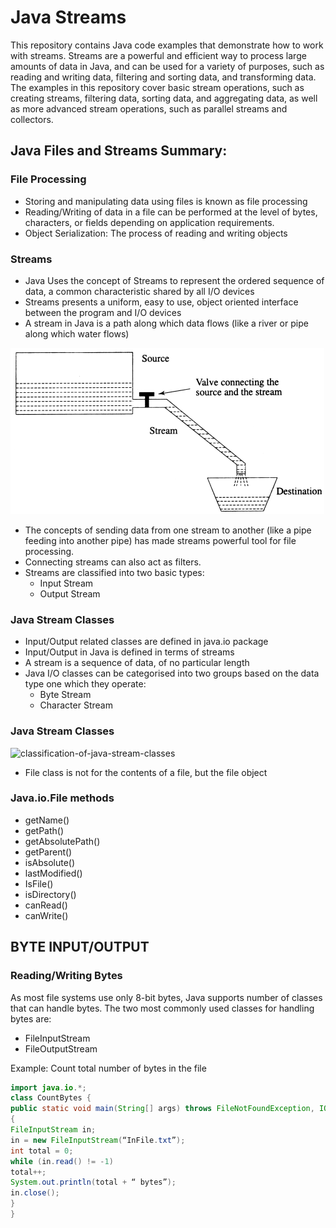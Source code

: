# Java Streams

This repository contains Java code examples that demonstrate how to work with streams. Streams are a powerful and efficient way to process large amounts of data in Java, and can be used for a variety of purposes, such as reading and writing data, filtering and sorting data, and transforming data. The examples in this repository cover basic stream operations, such as creating streams, filtering data, sorting data, and aggregating data, as well as more advanced stream operations, such as parallel streams and collectors.

## Java Files and Streams Summary:

### File Processing

 * Storing and manipulating data using files is known as file processing
 * Reading/Writing of data in a file can be performed at the level of bytes, characters, or fields depending on application requirements.
 * Object Serialization: The process of reading and writing objects
 
 ### Streams
 
 * Java Uses the concept of Streams to represent the ordered sequence of data, a common characteristic shared by all I/O devices
 * Streams presents a uniform, easy to use, object oriented interface between the program and I/O devices
 * A stream in Java is a path along which data flows (like a river or pipe along which water flows)
 
 ![stream-view](stream-view.png)
 
 * The concepts of sending data from one stream to another (like a pipe feeding into another pipe) has made streams powerful tool for file processing.
 * Connecting streams can also act as filters.
 * Streams are classified into two basic types:
    - Input Stream
    - Output Stream 
    
 ### Java Stream Classes
 * Input/Output related classes are defined in java.io package
 * Input/Output in Java is defined in terms of streams
 * A stream is a sequence of data, of no particular length
 * Java I/O classes can be categorised into two groups based on the data type one which they operate:
     - Byte Stream
     - Character Stream
 
 ### Java Stream Classes
 
 ![classification-of-java-stream-classes](classification-of-java-stream-class.png)
 
 * File class is not for the contents of a file, but the file object

### Java.io.File methods
 * getName()
 * getPath()
 * getAbsolutePath()
 * getParent()
 * isAbsolute()
 * lastModified()
 * IsFile()
 * isDirectory()
 * canRead()
 * canWrite()
 
 ## BYTE INPUT/OUTPUT
 
 ### Reading/Writing Bytes
 
 As most file systems use only 8-bit bytes, Java supports number of classes that can handle bytes. The two most commonly used classes for handling bytes are:
* FileInputStream
* FileOutputStream

Example: Count total number of bytes in the file
```java
import java.io.*;
class CountBytes {
public static void main(String[] args) throws FileNotFoundException, IOException
{
FileInputStream in;
in = new FileInputStream(“InFile.txt”);
int total = 0;
while (in.read() != -1)
total++;
System.out.println(total + “ bytes”);
in.close();
}
}
```
